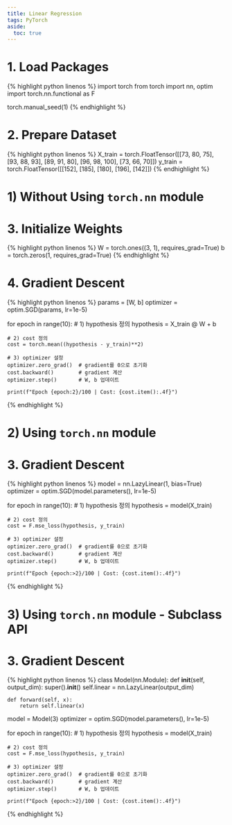 ```yaml
---
title: Linear Regression
tags: PyTorch
aside:
  toc: true
---
```


<!--more-->

# 1. Load Packages
{% highlight python linenos %}
import torch
from torch import nn, optim
import torch.nn.functional as F

torch.manual_seed(1)
{% endhighlight %}


# 2. Prepare Dataset
{% highlight python linenos %}
X_train = torch.FloatTensor([[73,  80,  75],
                             [93,  88,  93],
                             [89,  91,  80],
                             [96,  98,  100],
                             [73,  66,  70]])
y_train = torch.FloatTensor([[152],  [185],  [180],  [196],  [142]])
{% endhighlight %}


# 1) Without Using `torch.nn` module
# 3. Initialize Weights
{% highlight python linenos %}
W = torch.ones((3, 1), requires_grad=True)
b = torch.zeros(1, requires_grad=True)
{% endhighlight %}


# 4. Gradient Descent
{% highlight python linenos %}
params = [W, b]
optimizer = optim.SGD(params, lr=1e-5)

for epoch in range(10):
    # 1) hypothesis 정의
    hypothesis = X_train @ W + b

    # 2) cost 정의
    cost = torch.mean((hypothesis - y_train)**2)

    # 3) optimizer 설정
    optimizer.zero_grad()  # gradient를 0으로 초기화
    cost.backward()        # gradient 계산
    optimizer.step()       # W, b 업데이트

    print(f"Epoch {epoch:2}/100 | Cost: {cost.item():.4f}")
{% endhighlight %}


# 2) Using `torch.nn` module
# 3. Gradient Descent
{% highlight python linenos %}
model     = nn.LazyLinear(1, bias=True)
optimizer = optim.SGD(model.parameters(), lr=1e-5)

for epoch in range(10):
    # 1) hypothesis 정의
    hypothesis = model(X_train)

    # 2) cost 정의
    cost = F.mse_loss(hypothesis, y_train)

    # 3) optimizer 설정
    optimizer.zero_grad()  # gradient를 0으로 초기화
    cost.backward()        # gradient 계산
    optimizer.step()       # W, b 업데이트

    print(f"Epoch {epoch:>2}/100 | Cost: {cost.item():.4f}")
{% endhighlight %}


# 3) Using `torch.nn` module - Subclass API
# 3. Gradient Descent
{% highlight python linenos %}
class Model(nn.Module):
    def __init__(self, output_dim):
        super().__init__()
        self.linear = nn.LazyLinear(output_dim)

    def forward(self, x):
        return self.linear(x)


model     = Model(3)
optimizer = optim.SGD(model.parameters(), lr=1e-5)

for epoch in range(10):
    # 1) hypothesis 정의
    hypothesis = model(X_train)

    # 2) cost 정의
    cost = F.mse_loss(hypothesis, y_train)

    # 3) optimizer 설정
    optimizer.zero_grad()  # gradient를 0으로 초기화
    cost.backward()        # gradient 계산
    optimizer.step()       # W, b 업데이트

    print(f"Epoch {epoch:>2}/100 | Cost: {cost.item():.4f}")
{% endhighlight %}
